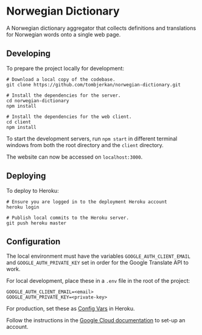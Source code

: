 # Norwegian Dictionary

A Norwegian dictionary aggregator that collects definitions and translations for Norwegian words onto a single web page.

## Developing

To prepare the project locally for development:
```shell
# Download a local copy of the codebase.
git clone https://github.com/tombjerkan/norwegian-dictionary.git

# Install the dependencies for the server.
cd norwegian-dictionary
npm install

# Install the dependencies for the web client.
cd client
npm install
```

To start the development servers, run `npm start` in different terminal windows from both the root directory and the `client` directory.

The website can now be accessed on `localhost:3000`.

## Deploying

To deploy to Heroku:

```shell
# Ensure you are logged in to the deployment Heroku account
heroku login

# Publish local commits to the Heroku server.
git push heroku master
```

## Configuration

The local environment must have the variables `GOOGLE_AUTH_CLIENT_EMAIL` and `GOOGLE_AUTH_PRIVATE_KEY` set in order for the Google Translate API to work.

For local development, place these in a `.env` file in the root of the project:

```
GOOGLE_AUTH_CLIENT_EMAIL=<email>
GOOGLE_AUTH_PRIVATE_KEY=<private-key>
```

For production, set these as [Config Vars](https://devcenter.heroku.com/articles/config-vars) in Heroku.

Follow the instructions in the [Google Cloud documentation](https://cloud.google.com/translate/docs/quickstart-client-libraries-v3) to set-up an account.
